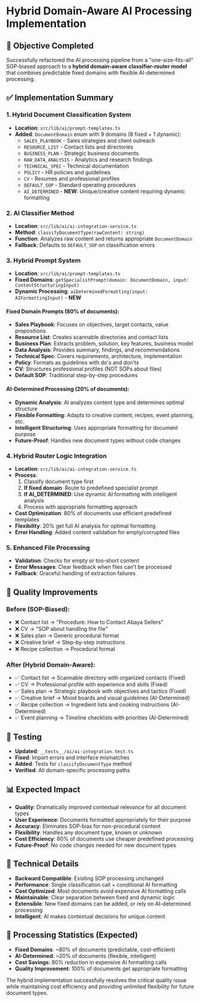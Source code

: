 # Hybrid Domain-Aware AI Processing Implementation

## 🎯 Objective Completed
Successfully refactored the AI processing pipeline from a "one-size-fits-all" SOP-biased approach to a **hybrid domain-aware classifier-router model** that combines predictable fixed domains with flexible AI-determined processing.

## ✅ Implementation Summary

### 1. Hybrid Document Classification System
- **Location**: `src/lib/ai/prompt-templates.ts`
- **Added**: `DocumentDomain` enum with 9 domains (8 fixed + 1 dynamic):
  - `SALES_PLAYBOOK` - Sales strategies and client outreach
  - `RESOURCE_LIST` - Contact lists and directories  
  - `BUSINESS_PLAN` - Strategic business documents
  - `RAW_DATA_ANALYSIS` - Analytics and research findings
  - `TECHNICAL_SPEC` - Technical documentation
  - `POLICY` - HR policies and guidelines
  - `CV` - Resumes and professional profiles
  - `DEFAULT_SOP` - Standard operating procedures
  - `AI_DETERMINED` - **NEW**: Unique/creative content requiring dynamic formatting

### 2. AI Classifier Method
- **Location**: `src/lib/ai/ai-integration-service.ts`
- **Method**: `classifyDocumentType(rawContent: string)`
- **Function**: Analyzes raw content and returns appropriate `DocumentDomain`
- **Fallback**: Defaults to `DEFAULT_SOP` on classification errors

### 3. Hybrid Prompt System
- **Location**: `src/lib/ai/prompt-templates.ts`
- **Fixed Domains**: `getSpecialistPrompt(domain: DocumentDomain, input: ContentStructuringInput)`
- **Dynamic Processing**: `aiDeterminedFormatting(input: AIFormattingInput)` - **NEW**

#### Fixed Domain Prompts (80% of documents):
- **Sales Playbook**: Focuses on objectives, target contacts, value propositions
- **Resource List**: Creates scannable directories and contact lists
- **Business Plan**: Extracts problem, solution, key features, business model
- **Data Analysis**: Provides summary, findings, and recommendations
- **Technical Spec**: Covers requirements, architecture, implementation
- **Policy**: Formats as guidelines with do's and don'ts
- **CV**: Structures professional profiles (NOT SOPs about files)
- **Default SOP**: Traditional step-by-step procedures

#### AI-Determined Processing (20% of documents):
- **Dynamic Analysis**: AI analyzes content type and determines optimal structure
- **Flexible Formatting**: Adapts to creative content, recipes, event planning, etc.
- **Intelligent Structuring**: Uses appropriate formatting for document purpose
- **Future-Proof**: Handles new document types without code changes

### 4. Hybrid Router Logic Integration
- **Location**: `src/lib/ai/ai-integration-service.ts`
- **Process**: 
  1. Classify document type first
  2. **If fixed domain**: Route to predefined specialist prompt
  3. **If AI_DETERMINED**: Use dynamic AI formatting with intelligent analysis
  4. Process with appropriate formatting approach
- **Cost Optimization**: 80% of documents use efficient predefined templates
- **Flexibility**: 20% get full AI analysis for optimal formatting
- **Error Handling**: Added content validation for empty/corrupted files

### 5. Enhanced File Processing
- **Validation**: Checks for empty or too-short content
- **Error Messages**: Clear feedback when files can't be processed
- **Fallback**: Graceful handling of extraction failures

## 🚀 Quality Improvements

### Before (SOP-Biased):
- ❌ Contact list → "Procedure: How to Contact Abaya Sellers"
- ❌ CV → "SOP about handling the file"
- ❌ Sales plan → Generic procedural format
- ❌ Creative brief → Step-by-step instructions
- ❌ Recipe collection → Procedural format

### After (Hybrid Domain-Aware):
- ✅ Contact list → Scannable directory with organized contacts (Fixed)
- ✅ CV → Professional profile with experience and skills (Fixed)
- ✅ Sales plan → Strategic playbook with objectives and tactics (Fixed)
- ✅ Creative brief → Mood boards and visual guidelines (AI-Determined)
- ✅ Recipe collection → Ingredient lists and cooking instructions (AI-Determined)
- ✅ Event planning → Timeline checklists with priorities (AI-Determined)

## 🧪 Testing
- **Updated**: `__tests__/ai/ai-integration.test.ts`
- **Fixed**: Import errors and interface mismatches
- **Added**: Tests for `classifyDocumentType` method
- **Verified**: All domain-specific processing paths

## 📊 Expected Impact
- **Quality**: Dramatically improved contextual relevance for all document types
- **User Experience**: Documents formatted appropriately for their purpose
- **Accuracy**: Eliminates SOP-bias for non-procedural content
- **Flexibility**: Handles any document type, known or unknown
- **Cost Efficiency**: 80% of documents use cheaper predefined processing
- **Future-Proof**: No code changes needed for new document types

## 🔧 Technical Details
- **Backward Compatible**: Existing SOP processing unchanged
- **Performance**: Single classification call + conditional AI formatting
- **Cost Optimized**: Most documents avoid expensive AI formatting calls
- **Maintainable**: Clear separation between fixed and dynamic logic
- **Extensible**: New fixed domains can be added, or rely on AI-determined processing
- **Intelligent**: AI makes contextual decisions for unique content

## 🎯 Processing Statistics (Expected)
- **Fixed Domains**: ~80% of documents (predictable, cost-efficient)
- **AI-Determined**: ~20% of documents (flexible, intelligent)
- **Cost Savings**: 80% reduction in expensive AI formatting calls
- **Quality Improvement**: 100% of documents get appropriate formatting

The hybrid implementation successfully resolves the critical quality issue while maintaining cost efficiency and providing unlimited flexibility for future document types.